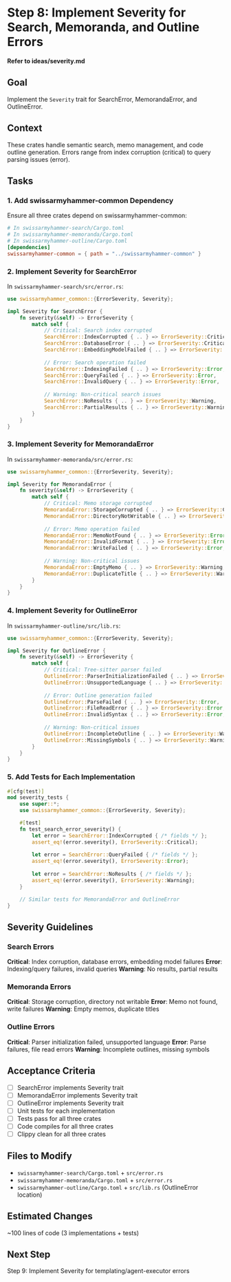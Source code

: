 # Step 8: Implement Severity for Search, Memoranda, and Outline Errors

**Refer to ideas/severity.md**

## Goal

Implement the `Severity` trait for SearchError, MemorandaError, and OutlineError.

## Context

These crates handle semantic search, memo management, and code outline generation. Errors range from index corruption (critical) to query parsing issues (error).

## Tasks

### 1. Add swissarmyhammer-common Dependency

Ensure all three crates depend on swissarmyhammer-common:

```toml
# In swissarmyhammer-search/Cargo.toml
# In swissarmyhammer-memoranda/Cargo.toml
# In swissarmyhammer-outline/Cargo.toml
[dependencies]
swissarmyhammer-common = { path = "../swissarmyhammer-common" }
```

### 2. Implement Severity for SearchError

In `swissarmyhammer-search/src/error.rs`:

```rust
use swissarmyhammer_common::{ErrorSeverity, Severity};

impl Severity for SearchError {
    fn severity(&self) -> ErrorSeverity {
        match self {
            // Critical: Search index corrupted
            SearchError::IndexCorrupted { .. } => ErrorSeverity::Critical,
            SearchError::DatabaseError { .. } => ErrorSeverity::Critical,
            SearchError::EmbeddingModelFailed { .. } => ErrorSeverity::Critical,
            
            // Error: Search operation failed
            SearchError::IndexingFailed { .. } => ErrorSeverity::Error,
            SearchError::QueryFailed { .. } => ErrorSeverity::Error,
            SearchError::InvalidQuery { .. } => ErrorSeverity::Error,
            
            // Warning: Non-critical search issues
            SearchError::NoResults { .. } => ErrorSeverity::Warning,
            SearchError::PartialResults { .. } => ErrorSeverity::Warning,
        }
    }
}
```

### 3. Implement Severity for MemorandaError

In `swissarmyhammer-memoranda/src/error.rs`:

```rust
use swissarmyhammer_common::{ErrorSeverity, Severity};

impl Severity for MemorandaError {
    fn severity(&self) -> ErrorSeverity {
        match self {
            // Critical: Memo storage corrupted
            MemorandaError::StorageCorrupted { .. } => ErrorSeverity::Critical,
            MemorandaError::DirectoryNotWritable { .. } => ErrorSeverity::Critical,
            
            // Error: Memo operation failed
            MemorandaError::MemoNotFound { .. } => ErrorSeverity::Error,
            MemorandaError::InvalidFormat { .. } => ErrorSeverity::Error,
            MemorandaError::WriteFailed { .. } => ErrorSeverity::Error,
            
            // Warning: Non-critical issues
            MemorandaError::EmptyMemo { .. } => ErrorSeverity::Warning,
            MemorandaError::DuplicateTitle { .. } => ErrorSeverity::Warning,
        }
    }
}
```

### 4. Implement Severity for OutlineError

In `swissarmyhammer-outline/src/lib.rs`:

```rust
use swissarmyhammer_common::{ErrorSeverity, Severity};

impl Severity for OutlineError {
    fn severity(&self) -> ErrorSeverity {
        match self {
            // Critical: Tree-sitter parser failed
            OutlineError::ParserInitializationFailed { .. } => ErrorSeverity::Critical,
            OutlineError::UnsupportedLanguage { .. } => ErrorSeverity::Critical,
            
            // Error: Outline generation failed
            OutlineError::ParseFailed { .. } => ErrorSeverity::Error,
            OutlineError::FileReadError { .. } => ErrorSeverity::Error,
            OutlineError::InvalidSyntax { .. } => ErrorSeverity::Error,
            
            // Warning: Non-critical issues
            OutlineError::IncompleteOutline { .. } => ErrorSeverity::Warning,
            OutlineError::MissingSymbols { .. } => ErrorSeverity::Warning,
        }
    }
}
```

### 5. Add Tests for Each Implementation

```rust
#[cfg(test)]
mod severity_tests {
    use super::*;
    use swissarmyhammer_common::{ErrorSeverity, Severity};

    #[test]
    fn test_search_error_severity() {
        let error = SearchError::IndexCorrupted { /* fields */ };
        assert_eq!(error.severity(), ErrorSeverity::Critical);
        
        let error = SearchError::QueryFailed { /* fields */ };
        assert_eq!(error.severity(), ErrorSeverity::Error);
        
        let error = SearchError::NoResults { /* fields */ };
        assert_eq!(error.severity(), ErrorSeverity::Warning);
    }

    // Similar tests for MemorandaError and OutlineError
}
```

## Severity Guidelines

### Search Errors
**Critical**: Index corruption, database errors, embedding model failures
**Error**: Indexing/query failures, invalid queries
**Warning**: No results, partial results

### Memoranda Errors
**Critical**: Storage corruption, directory not writable
**Error**: Memo not found, write failures
**Warning**: Empty memos, duplicate titles

### Outline Errors
**Critical**: Parser initialization failed, unsupported language
**Error**: Parse failures, file read errors
**Warning**: Incomplete outlines, missing symbols

## Acceptance Criteria

- [ ] SearchError implements Severity trait
- [ ] MemorandaError implements Severity trait
- [ ] OutlineError implements Severity trait
- [ ] Unit tests for each implementation
- [ ] Tests pass for all three crates
- [ ] Code compiles for all three crates
- [ ] Clippy clean for all three crates

## Files to Modify

- `swissarmyhammer-search/Cargo.toml` + `src/error.rs`
- `swissarmyhammer-memoranda/Cargo.toml` + `src/error.rs`
- `swissarmyhammer-outline/Cargo.toml` + `src/lib.rs` (OutlineError location)

## Estimated Changes

~100 lines of code (3 implementations + tests)

## Next Step

Step 9: Implement Severity for templating/agent-executor errors
